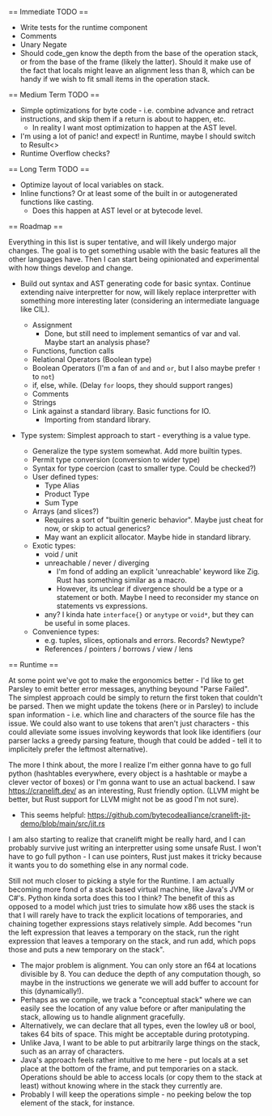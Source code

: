 
== Immediate TODO ==

- Write tests for the runtime component
- Comments
- Unary Negate
- Should code_gen know the depth from the base of the operation stack, or from
  the base of the frame (likely the latter). Should it make use of the fact that
  locals might leave an alignment less than 8, which can be handy if we wish to
  fit small items in the operation stack.



== Medium Term TODO ==

- Simple optimizations for byte code - i.e. combine advance and retract instructions,
  and skip them if a return is about to happen, etc.
  - In reality I want most optimization to happen at the AST level.
- I'm using a lot of panic! and expect! in Runtime, maybe I should switch to Result<>
- Runtime Overflow checks?



== Long Term TODO ==

- Optimize layout of local variables on stack.
- Inline functions? Or at least some of the built in or autogenerated functions like casting.
  - Does this happen at AST level or at bytecode level.



== Roadmap ==

Everything in this list is super tentative, and will likely undergo major changes.
The goal is to get something usable with the basic features all the other languages
have. Then I can start being opinionated and experimental with how things develop
and change.

- Build out syntax and AST generating code for basic syntax. Continue extending
  naive interpretter for now, will likely replace interpretter with something more
  interesting later (considering an intermediate language like CIL).
  - Assignment
    - Done, but still need to implement semantics of var and val. Maybe start an
      analysis phase?
  - Functions, function calls
  - Relational Operators (Boolean type)
  - Boolean Operators (I'm a fan of `and` and `or`, but I also maybe prefer `!` to `not`)
  - if, else, while. (Delay `for` loops, they should support ranges)
  - Comments
  - Strings
  - Link against a standard library. Basic functions for IO.
    - Importing from standard library.

- Type system: Simplest approach to start - everything is a value type.
  - Generalize the type system somewhat. Add more builtin types.
  - Permit type conversion (conversion to wider type)
  - Syntax for type coercion (cast to smaller type. Could be checked?)
  - User defined types:
    - Type Alias
    - Product Type
    - Sum Type
  - Arrays (and slices?)
    - Requires a sort of "builtin generic behavior". Maybe just cheat for now, or skip to actual generics?
    - May want an explicit allocator. Maybe hide in standard library.
  - Exotic types:
    - void / unit
    - unreachable / never / diverging
      - I'm fond of adding an explicit 'unreachable' keyword like Zig. Rust has something similar as a macro.
      - However, its unclear if divergence should be a type or a statement or both. Maybe I need to reconsider
        my stance on statements vs expressions.
    - any? I kinda hate `interface{}` or `anytype` or `void*`, but they can be useful in some places.
  - Convenience types:
    - e.g. tuples, slices, optionals and errors. Records? Newtype?
    - References / pointers / borrows / view / lens


== Runtime ==

At some point we've got to make the ergonomics better - I'd like to get Parsley
to emit better error messages, anything beyound "Parse Failed". The simplest approach
could be simply to return the first token that couldn't be parsed. Then we might
update the tokens (here or in Parsley) to include span information - i.e. which line and
characters of the source file has the issue. We could also want to use tokens that
aren't just characters - this could alleviate some issues involving keywords that
look like identifiers (our parser lacks a greedy parsing feature, though that could
be added - tell it to implicitely prefer the leftmost alternative).


The more I think about, the more I realize I'm either gonna have to go full python
(hashtables everywhere, every object is a hashtable or maybe a clever vector of
boxes) or I'm gonna want to use an actual backend. I saw https://cranelift.dev/
as an interesting, Rust friendly option. (LLVM might be better, but Rust support
for LLVM might not be as good I'm not sure).
- This seems helpful: https://github.com/bytecodealliance/cranelift-jit-demo/blob/main/src/jit.rs

I am also starting to realize that cranelift might be really hard, and I can probably
survive just writing an interpretter using some unsafe Rust. I won't have to go
full python - I can use pointers, Rust just makes it tricky because it wants you
to do something else in any normal code.

Still not much closer to picking a style for the Runtime. I am actually becoming
more fond of a stack based virtual machine, like Java's JVM or C#'s. Python kinda
sorta does this too I think? The benefit of this as opposed to a model which just
tries to simulate how x86 uses the stack is that I will rarely have to track the
explicit locations of temporaries, and chaining together expressions stays relatively
simple. Add becomes "run the left expression that leaves a temporary on the stack,
run the right expression that leaves a temporary on the stack, and run add, which
pops those and puts a new temporary on the stack".
- The major problem is alignment. You can only store an f64 at locations divisible 
  by 8. You can deduce the depth of any computation though, so maybe in the instructions
  we generate we will add buffer to account for this (dynamically!).
- Perhaps as we compile, we track a "conceptual stack" where we can easily see the
  location of any value before or after manipulating the stack, allowing us to handle
  alignment gracefully.
- Alternatively, we can declare that all types, even the lowley u8 or bool, takes
  64 bits of space. This might be acceptable during prototyping. 
- Unlike Java, I want to be able to put arbitrarily large things on the stack, such
  as an array of characters.
- Java's approach feels rather intuitive to me here - put locals at a set place
  at the bottom of the frame, and put temporaries on a stack. Operations should
  be able to access locals (or copy them to the stack at least) without knowing
  where in the stack they currently are.
- Probably I will keep the operations simple - no peeking below the top element
  of the stack, for instance.